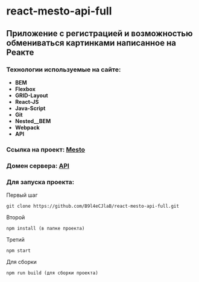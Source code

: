 # react-mesto-api-full

##  Приложение с регистрацией и возможностью обмениваться картинками написанное на Реакте

### Технологии используемые на сайте:

* **BEM**
* **Flexbox**
* **GRID-Layout**
* **React-JS**
* **Java-Script**
* **Git**
* **Nested__BEM**
* **Webpack**
* **API**
### Ссылка на проект: [Mesto](https://zaharov.nomorepartiesxyz.ru "Вход на сайт Mesto")
### Домен сервера: [API](https://api.zaharov.mesto.nomorepartiesxyz.ru "click")


### Для запуска проекта:

Первый шаг
```
git clone https://github.com/B9l4eCJlaB/react-mesto-api-full.git
```
Второй
```
npm install (в папке проекта)
```
Третий
```
npm start
```

Для сборки
```
npm run build (для сборки проекта)
```
